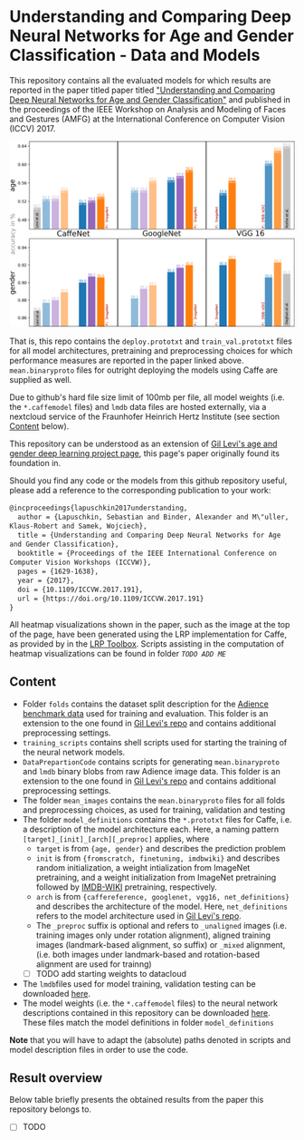 # Understanding and Comparing Deep Neural Networks for Age and Gender Classification - Data and Models
This repository contains all the evaluated models for which results are reported in the paper titled paper titled ["Understanding and Comparing Deep Neural Networks for Age and Gender Classification"](http://openaccess.thecvf.com/content_ICCV_2017_workshops/papers/w23/Lapuschkin_Understanding_and_Comparing_ICCV_2017_paper.pdf) and published in the proceedings of the IEEE Workshop on Analysis and Modeling of Faces and Gestures (AMFG) at the International Conference on Computer Vision (ICCV) 2017. 

<img src="pics/resultbarchart_sparse.png">

That is, this repo contains the `deploy.prototxt` and `train_val.prototxt` files for all model architectures, pretraining and preprocessing choices for which performance measures are reported in the paper linked above.
`mean.binaryproto` files for outright deploying the models using Caffe are supplied as well.

Due to github's hard file size limit of 100mb per file, all model weights (i.e. the `*.caffemodel` files) and `lmdb` data files are hosted externally, via a nextcloud service of the Fraunhofer Heinrich Hertz Institute (see section [Content](https://github.com/sebastian-lapuschkin/understanding-age-gender-deep-learning-models/blob/master/README.md#content) below).

This repository can be understood as an extension of [Gil Levi's age and gender deep learning project page](https://github.com/GilLevi/AgeGenderDeepLearning), this page's paper originally found its foundation in.

Should you find any code or the models from this github repository useful, please add a reference to the corresponding publication to your work:
```
@incproceedings{lapuschkin2017understanding,
  author = {Lapuschkin, Sebastian and Binder, Alexander and M\"uller, Klaus-Robert and Samek, Wojciech},
  title = {Understanding and Comparing Deep Neural Networks for Age and Gender Classification},
  booktitle = {Proceedings of the IEEE International Conference on Computer Vision Workshops (ICCVW)},
  pages = {1629-1638},
  year = {2017},
  doi = {10.1109/ICCVW.2017.191},
  url = {https://doi.org/10.1109/ICCVW.2017.191}
}
```

All heatmap visualizations shown in the paper, such as the image at the top of the page, have been generated using the LRP implementation for Caffe, as provided by in the [LRP Toolbox](https://github.com/sebastian-lapuschkin/lrp_toolbox).
Scripts assisting in the computation of heatmap visualizations can be found in folder *`TODO ADD ME`*

## Content
- Folder `folds` contains the dataset split description for the [Adience benchmark data](https://talhassner.github.io/home/projects/Adience/Adience-data.html#agegender) used for training and evaluation. This folder is an extension to the one found in [Gil Levi's repo](https://github.com/GilLevi/AgeGenderDeepLearning) and contains additional preprocessing settings.
- `training_scripts` contains shell scripts used for starting the training of the neural network models.
- `DataPrepartionCode` contains scripts for generating `mean.binaryproto` and `lmdb` binary blobs from raw Adience image data. This folder is an extension to the one found in [Gil Levi's repo](https://github.com/GilLevi/AgeGenderDeepLearning) and contains additional preprocessing settings.
- The folder `mean_images` contains the `mean.binaryproto` files for all folds and preprocessing choices, as used for training, validation and testing
- The folder `model_definitions` contains the `*.prototxt` files for Caffe, i.e. a description of the model architecture each. Here, a naming pattern `[target]_[init]_[arch][_preproc]` applies, where
  + `target` is from `{age, gender}` and describes the prediction problem
  + `init` is from `{fromscratch, finetuning, imdbwiki}` and describes random initialization, a weight intialization from ImageNet pretraining, and a weight initialization from ImageNet pretraining followed by [IMDB-WIKI](https://data.vision.ee.ethz.ch/cvl/rrothe/imdb-wiki/) pretraining, respectively.
  + `arch` is from `{caffereference, googlenet, vgg16, net_definitions}` and describes the architecture of the model. Here, `net_definitions` refers to the model architecture used in [Gil Levi's repo](https://github.com/GilLevi/AgeGenderDeepLearning).
  + The `_preproc` suffix is optional and refers to `_unaligned` images (i.e. training images only under rotation alignment), aligned training images (landmark-based alignment, so suffix) or `_mixed` alignment, (i.e. both images under landmark-based and rotation-based alignment are used for trainng)
  + [ ] TODO add starting weights to datacloud
- The `lmdb`files used for model training, validation testing can be downloaded [here](https://datacloud.hhi.fraunhofer.de/nextcloud/s/n6BLLnGPzinbe55).
-  The model weights (i.e. the `*.caffemodel` files) to the neural network descriptions contained in this repository can be downloaded [here](https://datacloud.hhi.fraunhofer.de/nextcloud/s/TQnGNJmQZLWkQ7X). These files match the model definitions in folder `model_definitions`

**Note** that you will have to adapt the (absolute) paths denoted in scripts and model description files in order to use the code.

## Result overview
Below table briefly presents the obtained results from the paper this repository belongs to.
- [ ] TODO
